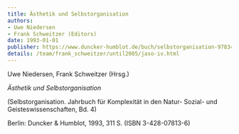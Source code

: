 ```yaml
---
title: Ästhetik und Selbstorganisation
authors: 
- Uwe Niedersen
- Frank Schweitzer (Editors)
date: 1993-01-01
publisher: https://www.duncker-humblot.de/buch/selbstorganisation-9783428078134/?page_id=0&typ=buc
details: /team/frank_schweitzer/until2005/jaso-iv.html
---
```

 	 
Uwe Niedersen, Frank Schweitzer (Hrsg.)

*Ästhetik und Selbstorganisation*

(Selbstorganisation. Jahrbuch für Komplexität in den Natur- Sozial- und Geisteswissenschaften, Bd. 4) 

Berlin: Duncker & Humblot, 1993, 311 S. (ISBN 3-428-07813-6)



